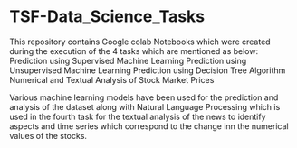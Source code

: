 # TSF-Data_Science_Tasks
This repository contains Google colab Notebooks which were created during the execution of the 4 tasks which are mentioned as below:
Prediction using Supervised Machine Learning
Prediction using Unsupervised Machine Learning
Prediction using Decision Tree  Algorithm
Numerical and Textual Analysis of Stock Market Prices

Various machine learning models have been used for the prediction and analysis of the dataset along with Natural Language Processing which is used in the 
fourth task for the textual analysis of the news to identify aspects and time series which correspond to the change inn the numerical values of the stocks. 
